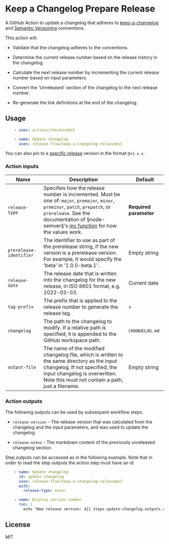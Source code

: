 # Keep a Changelog Prepare Release

A GitHub Action to update a changelog that adheres to [keep-a-changelog](https://keepachangelog.com/en/1.0.0/) and
[Semantic Versioning](https://semver.org/) conventions.

This action will:

- Validate that the changelog adheres to the conventions.

- Determine the current release number based on the release history in the changelog.

- Calculate the next release number by incrementing the current release number based on input parameters.

- Convert the 'Unreleased' section of the changelog to the next release number.

- Re-generate the link definitions at the end of the changelog.

## Usage

```yml
    - uses: actions/checkout@v2

    - name: Update changelog
      uses: release-flow/keep-a-changelog-release@v1
```

You can also pin to a [specific release](https://github.com/release-flow/keep-a-changelog-release/releases) version in
the format `@v1.x.x`.

### Action inputs

| Name | Description | Default |
| --- | --- | --- |
| `release-type` | Specifies how the release number is incremented. Must be one of: `major`, `premajor`, `minor`, `preminor`, `patch`, `prepatch`, or `prerelease`. See the documentation of §node-semver§'s [inc function](https://github.com/npm/node-semver#functions) for how the values work. | **Required parameter** |
| `prerelease-identifier` | The identifier to use as part of the prerelease string, if the new version is a prerelease version. For example, it would specify the 'beta' in '1.0.0-beta.1'. | Empty string |
| `release-date` | The release date that is written into the changelog for the new release, in ISO 8601 format, e.g. 2022-03-03. | Current date |
| `tag-prefix` | The prefix that is applied to the release number to generate the release tag. | `v` |
| `changelog` | The path to the changelog to modify. If a relative path is specified, it is appended to the GitHub workspace path. | `CHANGELOG.md` |
| `output-file` | The name of the modified changelog file, which is written to the same directory as the input changelog. If not specified, the input changelog is overwritten. Note this must not contain a path, just a filename. | Empty string |

### Action outputs

The following outputs can be used by subsequent workflow steps.

- `release-version` - The release version that was calculated from the changelog and the input parameters, and was used
      to update the changelog.

- `release-notes` - The markdown content of the previously unreleased changelog section.

Step outputs can be accessed as in the following example. Note that in order to read the step outputs the action step
must have an id.

```yml
    - name: Update changelog
      id: update-changelog
      uses: release-flow/keep-a-changelog-release@v1
      with:
        release-type: minor

    - name: Display version number
      run: |
        echo "New release version: ${{ steps.update-changelog.outputs.release-version }}"
```

## License

MIT
